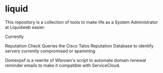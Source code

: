 # liquid


This repository is a collection of tools to make life as a System Administrator at Liquidweb easier. 

Currently

Reputation Check Queries the Cisco Talos Reputation Database to identify servers currently compromised or spamming 

Domexpsf is a rewrite of Wbrown's script to automate domain renewal reminder emails to make it compatible with ServiceCloud.
